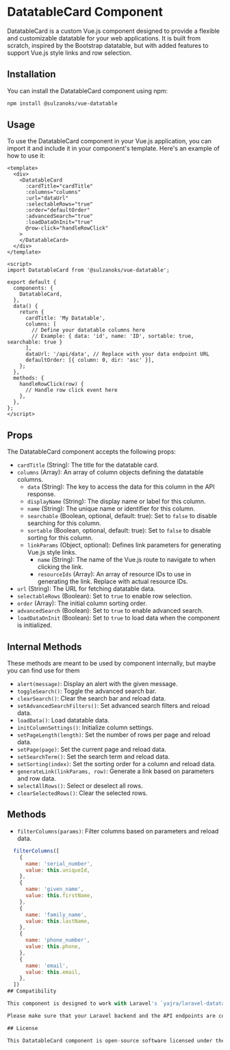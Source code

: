 # DatatableCard Component

DatatableCard is a custom Vue.js component designed to provide a flexible and customizable datatable for your web applications. It is built from scratch, inspired by the Bootstrap datatable, but with added features to support Vue.js style links and row selection.

## Installation

You can install the DatatableCard component using npm:

```bash
npm install @sulzanoks/vue-datatable
```

## Usage

To use the DatatableCard component in your Vue.js application, you can import it and include it in your component's template. Here's an example of how to use it:

```vue
<template>
  <div>
    <DatatableCard
      :cardTitle="cardTitle"
      :columns="columns"
      :url="dataUrl"
      :selectableRows="true"
      :order="defaultOrder"
      :advancedSearch="true"
      :loadDataOnInit="true"
      @row-click="handleRowClick"
    >
    </DatatableCard>
  </div>
</template>

<script>
import DatatableCard from '@sulzanoks/vue-datatable';

export default {
  components: {
    DatatableCard,
  },
  data() {
    return {
      cardTitle: 'My Datatable',
      columns: [
        // Define your datatable columns here
        // Example: { data: 'id', name: 'ID', sortable: true, searchable: true }
      ],
      dataUrl: '/api/data', // Replace with your data endpoint URL
      defaultOrder: [{ column: 0, dir: 'asc' }],
    };
  },
  methods: {
    handleRowClick(row) {
      // Handle row click event here
    },
  },
};
</script>
```

## Props

The DatatableCard component accepts the following props:

- `cardTitle` (String): The title for the datatable card.
- `columns` (Array): An array of column objects defining the datatable columns.
  - `data` (String): The key to access the data for this column in the API response.
  - `displayName` (String): The display name or label for this column.
  - `name` (String): The unique name or identifier for this column.
  - `searchable` (Boolean, optional, default: true): Set to `false` to disable searching for this column.
  - `sortable` (Boolean, optional, default: true): Set to `false` to disable sorting for this column.
  - `linkParams` (Object, optional): Defines link parameters for generating Vue.js style links.
    - `name` (String): The name of the Vue.js route to navigate to when clicking the link.
    - `resourceIds` (Array): An array of resource IDs to use in generating the link. Replace with actual resource IDs.
- `url` (String): The URL for fetching datatable data.
- `selectableRows` (Boolean): Set to `true` to enable row selection.
- `order` (Array): The initial column sorting order.
- `advancedSearch` (Boolean): Set to `true` to enable advanced search.
- `loadDataOnInit` (Boolean): Set to `true` to load data when the component is initialized.

## Internal Methods

These methods are meant to be used by component internally, but maybe you can find use for them

- `alert(message)`: Display an alert with the given message.
- `toggleSearch()`: Toggle the advanced search bar.
- `clearSearch()`: Clear the search bar and reload data.
- `setAdvancedSearchFilters()`: Set advanced search filters and reload data.
- `loadData()`: Load datatable data.
- `initColumnSettings()`: Initialize column settings.
- `setPageLength(length)`: Set the number of rows per page and reload data.
- `setPage(page)`: Set the current page and reload data.
- `setSearchTerm()`: Set the search term and reload data.
- `setSorting(index)`: Set the sorting order for a column and reload data.
- `generateLink(linkParams, row)`: Generate a link based on parameters and row data.
- `selectAllRows()`: Select or deselect all rows.
- `clearSelectedRows()`: Clear the selected rows.

## Methods

- `filterColumns(params)`: Filter columns based on parameters and reload data.
```javascript
  filterColumns([
    {
      name: 'serial_number',
      value: this.uniqueId,
    },
    {
      name: 'given_name',
      value: this.firstName,
    },
    {
      name: 'family_name',
      value: this.lastName,
    },
    {
      name: 'phone_number',
      value: this.phone,
    },
    {
      name: 'email',
      value: this.email,
    },
  ])
## Compatibility

This component is designed to work with Laravel's `yajra/laravel-datatables-oracle`. It may work with other packages that use a similar input/output structure, but it has not been tested extensively with other packages.

Please make sure that your Laravel backend and the API endpoints are configured to work with this component.

## License

This DatatableCard component is open-source software licensed under the MIT License. See the [LICENSE](LICENSE) file for more information.